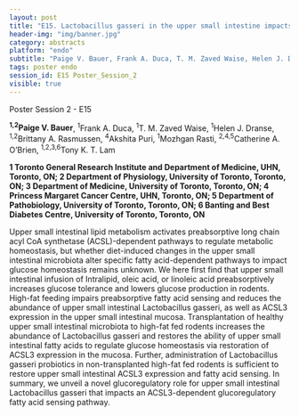 ```yaml
---
layout: post
title: "E15. Lactobacillus gasseri in the upper small intestine impacts an ACSL3-dependent fatty acid sensing pathway that regulates whole-body glucose homeostasis"
header-img: "img/banner.jpg"
category: abstracts
platform: "endo"
subtitle: "Paige V. Bauer, Frank A. Duca, T. M. Zaved Waise, Helen J. Dranse, Brittany A. Rasmussen, Akshita Puri, Mozhgan Rasti, Catherine A. O’Brien, Tony K. T. Lam"
tags: poster endo
session_id: E15 Poster_Session_2
visible: true
---
```

Poster Session 2 - E15

**<sup>1,2</sup>Paige V. Bauer**, <sup>1</sup>Frank A. Duca, <sup>1</sup>T. M. Zaved Waise, <sup>1</sup>Helen J. Dranse, <sup>1,2</sup>Brittany A. Rasmussen, <sup>4</sup>Akshita Puri, <sup>1</sup>Mozhgan Rasti, <sup>2,4,5</sup>Catherine A. O’Brien, <sup>1,2,3,6</sup>Tony K. T. Lam

__1 Toronto General Research Institute and Department of Medicine, UHN, Toronto, ON; 2 Department of Physiology, University of Toronto, Toronto, ON; 3 Department of Medicine, University of Toronto, Toronto, ON; 4 Princess Margaret Cancer Centre, UHN, Toronto, ON; 5 Department of Pathobiology, University of Toronto, Toronto, ON; 6 Banting and Best Diabetes Centre, University of Toronto, Toronto, ON__

Upper small intestinal lipid metabolism activates preabsorptive long chain acyl CoA synthetase (ACSL)-dependent pathways to regulate metabolic homeostasis, but whether diet-induced changes in the upper small intestinal microbiota alter specific fatty acid-dependent pathways to impact glucose homeostasis remains unknown. We here first find that upper small intestinal infusion of Intralipid, oleic acid, or linoleic acid preabsorptively increases glucose tolerance and lowers glucose production in rodents. High-fat feeding impairs preabsorptive fatty acid sensing and reduces the abundance of upper small intestinal Lactobacillus gasseri, as well as ACSL3 expression in the upper small intestinal mucosa. Transplantation of healthy upper small intestinal microbiota to high-fat fed rodents increases the abundance of Lactobacillus gasseri and restores the ability of upper small intestinal fatty acids to regulate glucose homeostasis via restoration of ACSL3 expression in the mucosa. Further, administration of Lactobacillus gasseri probiotics in non-transplanted high-fat fed rodents is sufficient to restore upper small intestinal ACSL3 expression and fatty acid sensing. In summary, we unveil a novel glucoregulatory role for upper small intestinal Lactobacillus gasseri that impacts an ACSL3-dependent glucoregulatory fatty acid sensing pathway.